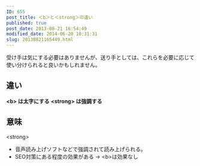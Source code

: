 ```yaml
---
ID: 655
post_title: ＜b＞と＜strong＞の違い
published: true
post_date: 2013-08-21 16:54:49
modified_date: 2014-06-20 10:31:31
slug: 20130821165449.html
---
```

受け手は気にする必要はありませんが、送り手としては、これらを必要に応じて使い分けられると良いかもしれません。
<!--more-->
<h2>違い</h2>
<strong>&lt;b&gt; は太字にする</strong>
<strong>&lt;strong&gt; は強調する</strong>

<h2>意味</h2>
&lt;strong&gt;
<ul>
<li>音声読み上げソフトなどで強調されて読み上げられる。</li>
<li>SEO対策にある程度の効果がある → &lt;b&gt;は効果なし</li>
</ul>
